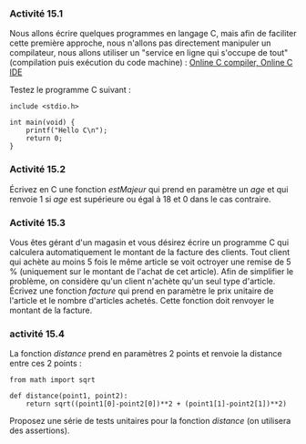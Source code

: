 ### Activité 15.1

Nous allons écrire quelques programmes en langage C, mais afin de faciliter cette première approche, nous n'allons pas directement manipuler un compilateur, nous allons utiliser un "service en ligne qui s'occupe de tout" (compilation puis exécution du code machine) : [Online C compiler, Online C IDE](https://replit.com/languages/c)

Testez le programme C suivant :

```
include <stdio.h>

int main(void) {
	printf("Hello C\n");
	return 0;
}
```

### Activité 15.2

Écrivez en C une fonction *estMajeur* qui prend en paramètre un *age* et qui renvoie 1 si *age* est supérieure ou égal à 18 et 0 dans le cas contraire.
 
### Activité 15.3

Vous êtes gérant d'un magasin et vous désirez écrire un programme C qui calculera automatiquement le montant de la facture des clients. Tout client qui achète au moins 5 fois le même article se voit octroyer une remise de 5 % (uniquement sur le montant de l'achat de cet article). Afin de simplifier le problème, on considère qu'un client n'achète qu'un seul type d'article. Écrivez une fonction *facture* qui prend en paramètre le prix unitaire de l'article et le nombre d'articles achetés. Cette fonction doit renvoyer le montant de la facture.

### activité 15.4

La fonction *distance* prend en paramètres 2 points et renvoie la distance entre ces 2 points :

```
from math import sqrt

def distance(point1, point2):
    return sqrt((point1[0]-point2[0])**2 + (point1[1]-point2[1])**2)
```

Proposez une série de tests unitaires pour la fonction *distance* (on utilisera des assertions).




